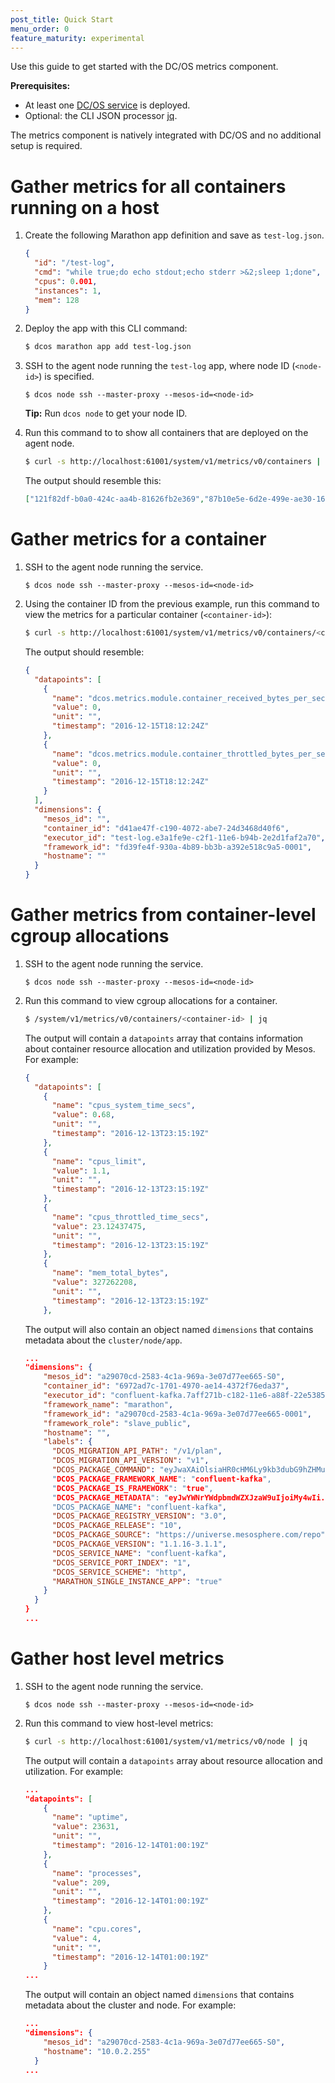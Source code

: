 ```yaml
---
post_title: Quick Start
menu_order: 0
feature_maturity: experimental
---
```


Use this guide to get started with the DC/OS metrics component. 

**Prerequisites:** 

- At least one [DC/OS service](/docs/1.9/usage/marathon/application-basics/) is deployed.
- Optional: the CLI JSON processor [jq](https://github.com/stedolan/jq/wiki/Installation).

The metrics component is natively integrated with DC/OS and no additional setup is required.  

# Gather metrics for all containers running on a host

1.  Create the following Marathon app definition and save as `test-log.json`.
    
    ```json
    {
      "id": "/test-log",
      "cmd": "while true;do echo stdout;echo stderr >&2;sleep 1;done",
      "cpus": 0.001,
      "instances": 1,
      "mem": 128
    }
    ```

1.  Deploy the app with this CLI command:
    
    ```bash
    $ dcos marathon app add test-log.json
    ```

1.  SSH to the agent node running the `test-log` app, where node ID (`<node-id>`) is specified.

    ```
    $ dcos node ssh --master-proxy --mesos-id=<node-id>
    ```
    
    **Tip:** Run `dcos node` to get your node ID.

1.  Run this command to to show all containers that are deployed on the agent node. 

    ```bash
    $ curl -s http://localhost:61001/system/v1/metrics/v0/containers | jq
    ```
    
    The output should resemble this:
    
    ```json
    ["121f82df-b0a0-424c-aa4b-81626fb2e369","87b10e5e-6d2e-499e-ae30-1692980e669a"]
    ```

# Gather metrics for a container
    
1.  SSH to the agent node running the service.

    ```
    $ dcos node ssh --master-proxy --mesos-id=<node-id>
    ```

1.  Using the container ID from the previous example, run this command to view the metrics for a particular container (`<container-id>`):

    ```bash
    $ curl -s http://localhost:61001/system/v1/metrics/v0/containers/<container-id>/app | jq
    ```
    
    The output should resemble:
    
    ```json
    {
      "datapoints": [
        {
          "name": "dcos.metrics.module.container_received_bytes_per_sec",
          "value": 0,
          "unit": "",
          "timestamp": "2016-12-15T18:12:24Z"
        },
        {
          "name": "dcos.metrics.module.container_throttled_bytes_per_sec",
          "value": 0,
          "unit": "",
          "timestamp": "2016-12-15T18:12:24Z"
        }
      ],
      "dimensions": {
        "mesos_id": "",
        "container_id": "d41ae47f-c190-4072-abe7-24d3468d40f6",
        "executor_id": "test-log.e3a1fe9e-c2f1-11e6-b94b-2e2d1faf2a70",
        "framework_id": "fd39fe4f-930a-4b89-bb3b-a392e518c9a5-0001",
        "hostname": ""
      }
    }
    ```
    
# Gather metrics from container-level cgroup allocations

1.  SSH to the agent node running the service.

    ```
    $ dcos node ssh --master-proxy --mesos-id=<node-id>
    ```

1.  Run this command to view cgroup allocations for a container. 

    ```bash
    $ /system/v1/metrics/v0/containers/<container-id> | jq
    ```
    
    The output will contain a `datapoints` array that contains information about container resource allocation and utilization provided by Mesos. For example:
    
    ```json
    {
      "datapoints": [
        {
          "name": "cpus_system_time_secs",
          "value": 0.68,
          "unit": "",
          "timestamp": "2016-12-13T23:15:19Z"
        },
        {
          "name": "cpus_limit",
          "value": 1.1,
          "unit": "",
          "timestamp": "2016-12-13T23:15:19Z"
        },
        {
          "name": "cpus_throttled_time_secs",
          "value": 23.12437475,
          "unit": "",
          "timestamp": "2016-12-13T23:15:19Z"
        },
        {
          "name": "mem_total_bytes",
          "value": 327262208,
          "unit": "",
          "timestamp": "2016-12-13T23:15:19Z"
        },
    ```
    
    The output will also contain an object named `dimensions` that contains metadata about the `cluster/node/app`.
        
    ```json
    ...
    "dimensions": {
        "mesos_id": "a29070cd-2583-4c1a-969a-3e07d77ee665-S0",
        "container_id": "6972ad7c-1701-4970-ae14-4372f76eda37",
        "executor_id": "confluent-kafka.7aff271b-c182-11e6-a88f-22e5385a5fd7",
        "framework_name": "marathon",
        "framework_id": "a29070cd-2583-4c1a-969a-3e07d77ee665-0001",
        "framework_role": "slave_public",
        "hostname": "",
        "labels": {
          "DCOS_MIGRATION_API_PATH": "/v1/plan",
          "DCOS_MIGRATION_API_VERSION": "v1",
          "DCOS_PACKAGE_COMMAND": "eyJwaXAiOlsiaHR0cHM6Ly9kb3dubG9hZHMubWVzb3NwaGVyZS5jb20va2Fma2EvYX...
          "DCOS_PACKAGE_FRAMEWORK_NAME": "confluent-kafka",
          "DCOS_PACKAGE_IS_FRAMEWORK": "true",
          "DCOS_PACKAGE_METADATA": "eyJwYWNrYWdpbmdWZXJzaW9uIjoiMy4wIi...
          "DCOS_PACKAGE_NAME": "confluent-kafka",
          "DCOS_PACKAGE_REGISTRY_VERSION": "3.0",
          "DCOS_PACKAGE_RELEASE": "10",
          "DCOS_PACKAGE_SOURCE": "https://universe.mesosphere.com/repo",
          "DCOS_PACKAGE_VERSION": "1.1.16-3.1.1",
          "DCOS_SERVICE_NAME": "confluent-kafka",
          "DCOS_SERVICE_PORT_INDEX": "1",
          "DCOS_SERVICE_SCHEME": "http",
          "MARATHON_SINGLE_INSTANCE_APP": "true"
        }
      }
    }       
    ...
    ```

# Gather host level metrics

1.  SSH to the agent node running the service.

    ```
    $ dcos node ssh --master-proxy --mesos-id=<node-id>
    ```

1.  Run this command to view host-level metrics:

    ```bash
    $ curl -s http://localhost:61001/system/v1/metrics/v0/node | jq
    ```
    
    The output will contain a `datapoints` array about resource allocation and utilization. For example:
    
    ```json
    ...
    "datapoints": [
        {
          "name": "uptime",
          "value": 23631,
          "unit": "",
          "timestamp": "2016-12-14T01:00:19Z"
        },
        {
          "name": "processes",
          "value": 209,
          "unit": "",
          "timestamp": "2016-12-14T01:00:19Z"
        },
        {
          "name": "cpu.cores",
          "value": 4,
          "unit": "",
          "timestamp": "2016-12-14T01:00:19Z"
        }
    ...    
    ```
    
    The output will contain an object named `dimensions` that contains metadata about the cluster and node. For example:
    
    ```json
    ...
    "dimensions": {
        "mesos_id": "a29070cd-2583-4c1a-969a-3e07d77ee665-S0",
        "hostname": "10.0.2.255"
      }
    ...  
    ```